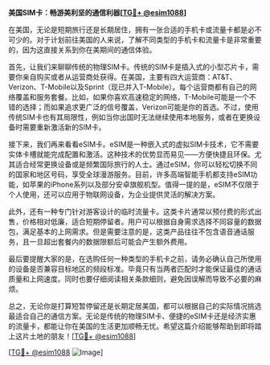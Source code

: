 **美国SIM卡：畅游美利坚的通信利器[[TG💪+ @esim1088](https://t.me/s/esim1088)]**

在美国，无论是短期旅行还是长期居住，拥有一张合适的手机卡或流量卡都是必不可少的。对于计划前往美国的人来说，了解不同类型的手机卡和流量卡是非常重要的，因为这直接关系到你在美期间的通信体验。

首先，让我们来聊聊传统的物理SIM卡。传统的SIM卡是插入式的小型芯片卡，需要你亲自购买或者从运营商处获得。在美国，主要有四大运营商：AT&T、Verizon、T-Mobile以及Sprint（现已并入T-Mobile）。每个运营商都有自己的网络覆盖和服务套餐。比如，如果你喜欢高速稳定的网络，T-Mobile可能是一个不错的选择；而如果追求更广泛的信号覆盖，Verizon可能是你的首选。不过，使用传统SIM卡也有其局限性，例如当你出国时无法继续使用本地服务，或者在更换设备时需要重新激活新的SIM卡。

接下来，我们再来看看eSIM卡。eSIM是一种嵌入式的虚拟SIM卡技术，它不需要实体卡槽就能完成配置和激活。这种技术的优势显而易见——方便快捷且环保。尤其适合经常更换设备或是频繁国际旅行的人士。通过eSIM，你可以轻松切换不同的国家和地区号码，享受全球漫游服务。目前，许多高端智能手机都支持eSIM功能，如苹果的iPhone系列以及部分安卓旗舰机型。值得一提的是，eSIM不仅限于个人使用，还可以应用于物联网设备，为企业提供灵活的解决方案。

此外，还有一种专门针对游客设计的临时流量卡。这类卡片通常以预付费的形式出售，价格相对低廉，适合短期停留者。用户可以根据自身需求选择不同容量的数据包，满足基本的上网需求。但是需要注意的是，这类产品往往不包含语音通话服务，且一旦超出套餐内的数据限额后可能会产生额外费用。

最后要提醒大家的是，在选购任何一种类型的手机卡之前，请务必确认自己所使用的设备是否兼容目标地区的频段标准。毕竟只有当两者匹配时才能保证最佳的通话质量和上网速度。同时也要仔细阅读相关条款细则，避免因误解而导致不必要的麻烦。

总之，无论你是打算短暂停留还是长期定居美国，都可以根据自己的实际情况挑选最适合自己的通信方案。无论是传统的物理SIM卡、便捷的eSIM卡还是经济实惠的流量卡，都能让你在美国的生活更加顺畅无忧。希望这篇介绍能够帮助到即将踏上这片土地的朋友！[[TG💪+ @esim1088](https://t.me/s/esim1088)]

[[TG💪+ @esim1088](https://t.me/s/esim1088) ![Image](https://i.postimg.cc/4NQfJmqS/Snipaste-2025-05-13-00-14-12.png)]